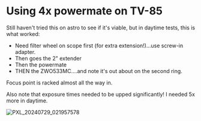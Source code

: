 # Using 4x powermate on TV-85

Still haven't tried this on astro to see if it's viable, but in daytime tests, this is what worked:

* Need filter wheel on scope first (for extra extension!)...use screw-in adapter.
* Then goes the 2" extender
* Then the powermate
* THEN the ZWO533MC....and note it's out about on the second ring.

Focus point is racked almost all the way in.

Also note that exposure times needed to be upped significantly!  I needed 5x more in daytime.

![PXL_20240729_021957578](https://github.com/user-attachments/assets/a37dab2e-b7f7-45e2-b6c5-3e4aaf7d3848)
